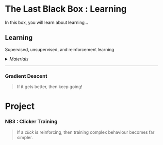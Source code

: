 # The Last Black Box : Learning
In this box, you will learn about learning...

## Learning
Supervised, unsupervised, and reinforcement learning

<details><summary><i>Materials</i></summary><p>

Name|Depth|Description| # |Package|Data|Link|
:-------|:---:|:----------|:-----:|:-:|:--:|:--:|
Clicker|10|Loud sound maker (and whistle)|1|Auxiliary|[-D-](/boxes/learning/)|[-L-](https://www.amazon.co.uk/Clicker-Multi-Color-Diyife-Training-Wrist/dp/B076LZ4XGK)

</p></details><hr>

### Gradient Descent
> If it gets better, then keep going!


# Project
### NB3 : Clicker Training
> If a *click* is reinforcing, then training complex behaviour becomes far simpler.


